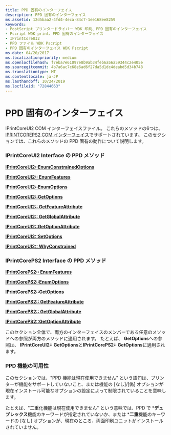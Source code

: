 ```yaml
---
title: PPD 固有のインターフェイス
description: PPD 固有のインターフェイス
ms.assetid: 12d5baa2-4fd4-4eca-84c7-1ee168ee8259
keywords:
- PostScript プリンタードライバー WDK 印刷、PPD 固有のインターフェイス
- Pscript WDK print、PPD 固有のインターフェイス
- IPrintCoreUI2
- PPD ファイル WDK Pscript
- PPD 固有のインターフェイス WDK Pscript
ms.date: 04/20/2017
ms.localizationpriority: medium
ms.openlocfilehash: f7eba7e61097e8b9ab34feb6a56a59344c2e405e
ms.sourcegitcommit: 4b7a6ac7c68e6ad6f27da5d1dc4deabd5d34b748
ms.translationtype: MT
ms.contentlocale: ja-JP
ms.lasthandoff: 10/24/2019
ms.locfileid: "72844663"
---
```

# <a name="ppd-specific-interface"></a>PPD 固有のインターフェイス





IPrintCoreUI2 COM インターフェイスファイル。 これらのメソッドの6つは、 [IPRINTCOREPS2 COM インターフェイス](iprintcoreps2-com-interface.md)でサポートされています。 このセクションでは、これらのメソッドの PPD 固有の動作について説明します。

### <a name="iprintcoreui2-interface-ppd-methods"></a>IPrintCoreUI2 Interface の PPD メソッド

[**IPrintCoreUI2::EnumConstrainedOptions**](https://docs.microsoft.com/windows-hardware/drivers/ddi/prcomoem/nf-prcomoem-iprintcoreui2-enumconstrainedoptions)

[**IPrintCoreUI2:: EnumFeatures**](https://docs.microsoft.com/windows-hardware/drivers/ddi/prcomoem/nf-prcomoem-iprintcoreui2-enumfeatures)

[**IPrintCoreUI2::EnumOptions**](https://docs.microsoft.com/windows-hardware/drivers/ddi/prcomoem/nf-prcomoem-iprintcoreui2-enumoptions)

[**IPrintCoreUI2::GetOptions**](https://docs.microsoft.com/windows-hardware/drivers/ddi/prcomoem/nf-prcomoem-iprintcoreui2-getoptions)

[**IPrintCoreUI2:: GetFeatureAttribute**](https://docs.microsoft.com/windows-hardware/drivers/ddi/prcomoem/nf-prcomoem-iprintcoreui2-getfeatureattribute)

[**IPrintCoreUI2:: GetGlobalAttribute**](https://docs.microsoft.com/windows-hardware/drivers/ddi/prcomoem/nf-prcomoem-iprintcoreui2-getglobalattribute)

[**IPrintCoreUI2::GetOptionAttribute**](https://docs.microsoft.com/windows-hardware/drivers/ddi/prcomoem/nf-prcomoem-iprintcoreui2-getoptionattribute)

[**IPrintCoreUI2::SetOptions**](https://docs.microsoft.com/windows-hardware/drivers/ddi/prcomoem/nf-prcomoem-iprintcoreui2-setoptions)

[**IPrintCoreUI2:: WhyConstrained**](https://docs.microsoft.com/windows-hardware/drivers/ddi/prcomoem/nf-prcomoem-iprintcoreui2-whyconstrained)

### <a name="iprintcoreps2-interface-ppd-methods"></a>IPrintCorePS2 Interface の PPD メソッド

[**IPrintCorePS2:: EnumFeatures**](https://docs.microsoft.com/windows-hardware/drivers/ddi/prcomoem/nf-prcomoem-iprintcoreps2-enumfeatures)

[**IPrintCorePS2::EnumOptions**](https://docs.microsoft.com/windows-hardware/drivers/ddi/prcomoem/nf-prcomoem-iprintcoreps2-enumoptions)

[**IPrintCorePS2::GetOptions**](https://docs.microsoft.com/windows-hardware/drivers/ddi/prcomoem/nf-prcomoem-iprintcoreps2-getoptions)

[**IPrintCorePS2:: GetFeatureAttribute**](https://docs.microsoft.com/windows-hardware/drivers/ddi/prcomoem/nf-prcomoem-iprintcoreps2-getfeatureattribute)

[**IPrintCorePS2:: GetGlobalAttribute**](https://docs.microsoft.com/windows-hardware/drivers/ddi/prcomoem/nf-prcomoem-iprintcoreps2-getglobalattribute)

[**IPrintCorePS2::GetOptionAttribute**](https://docs.microsoft.com/windows-hardware/drivers/ddi/prcomoem/nf-prcomoem-iprintcoreps2-getoptionattribute)

このセクション全体で、両方のインターフェイスのメンバーである任意のメソッドへの参照が両方のメソッドに適用されます。 たとえば、 **GetOptions**への参照は、 **IPrintCoreUI2:: GetOptions**と**IPrintCorePS2:: GetOptions**に適用されます。

### <a name="ppd-feature-availability"></a>PPD 機能の可用性

このセクションでは、"PPD 機能は現在使用できません" という語句は、プリンターが機能をサポートしていないこと、または機能の [なし]/[偽] オプションが現在インストール可能なオプションの設定によって制限されていることを意味します。

たとえば、"二重化機能は現在使用できません" という意味では、PPD で \***デュプレックス**機能のキーワードが指定されていないか、または \***二重**機能のキーワードの [なし] オプションが、現在のところ、両面印刷ユニットがインストールされていません。

 

 




